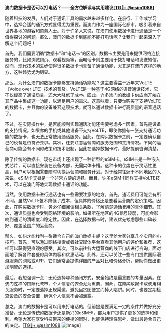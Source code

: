 **澳门数据卡是否可以打电话？——全方位解读与实用建议[[TG💪+ @esim1088](https://t.me/s/esim1088)]**

随着科技的发展，人们对于通讯工具的需求越来越多样化。在旅行、工作或学习中，选择合适的通讯方式显得尤为重要。而澳门作为一座国际化都市，吸引着来自世界各地的游客和商务人士。对于许多人来说，在澳门使用数据卡进行通话是一个值得探讨的问题。那么，澳门的数据卡到底能不能打电话呢？让我们一起来深入了解这个问题吧！

首先，我们需要明确“数据卡”和“电话卡”的区别。数据卡主要是用来提供网络连接服务的，比如浏览网页、观看视频等，而电话卡则主要用于拨打电话和发送短信。然而，现代技术的进步使得很多数据卡也具备了通话功能，尤其是在澳门这样的地方，这种趋势尤为明显。

那么，为什么澳门的数据卡能够支持通话功能呢？这主要得益于近年来VoLTE（Voice over LTE）技术的普及。VoLTE是一种基于4G网络的语音通话技术，它不仅提高了通话质量，还大大降低了成本。因此，许多澳门的数据卡供应商开始在其产品中集成这一功能，以满足用户的需求。这意味着，只要你购买了支持VoLTE的数据卡，并且你的设备兼容这项技术，就可以通过数据卡进行高质量的语音通话了。

不过，在实际操作中，是否能顺利实现通话功能还需要考虑多个因素。首先是设备的支持情况。如果你的手机或其他设备不支持VoLTE，即使你拥有一张支持通话功能的数据卡，也无法正常使用通话服务。因此，在购买数据卡之前，一定要确认自己的设备是否符合要求。其次，还要注意运营商的服务范围和支持情况。不同的运营商可能会有不同的政策和技术限制，因此在选择数据卡时，最好提前咨询清楚。

除了传统的数据卡，现在市场上还出现了一种新型的eSIM卡。eSIM卡是一种嵌入式芯片，可以直接安装在设备内部，无需实体卡槽。这种卡的优势在于灵活性更高，用户可以根据需要随时切换运营商和服务计划。对于经常往返于不同地区的人来说，eSIM卡无疑是一个非常方便的选择。而且，许多eSIM卡同样支持VoLTE技术，可以在澳门等地实现数据卡通话的功能。

当然，使用数据卡进行通话也有一些需要注意的地方。首先，通话费用可能会有所不同。虽然VoLTE技术降低了成本，但具体的价格还是要看运营商的定价策略。因此，在购买数据卡时，务必仔细阅读相关条款，了解清楚通话费用的具体细节。其次，通话质量也会受到网络环境的影响。如果所在地区的4G信号较弱，可能会影响到通话的清晰度和稳定性。因此，在选择数据卡时，建议优先考虑那些口碑较好、覆盖范围广的运营商。

那么，如何才能找到一张适合自己的澳门数据卡呢？这里给大家分享几个实用的小技巧。首先，可以通过网络搜索或者社交媒体平台查看其他用户的评价和推荐，这样可以获得更直观的感受。其次，可以前往各大运营商的线下门店进行咨询，面对面地了解各种套餐的具体内容和优惠活动。此外，还可以关注一些专门提供国际漫游服务的网站或APP，它们通常会提供详细的产品对比和价格分析，帮助你做出更加明智的选择。

最后，我想强调一点：无论选择哪种通讯方式，安全始终是最重要的考量因素。在澳门这样的国际化城市，个人信息的安全尤为重要。因此，在购买数据卡或使用相关服务时，一定要选择正规渠道，避免因贪图便宜而掉入陷阱。同时，也要定期检查设备的安全设置，确保个人信息不会被泄露。

总之，澳门的数据卡是可以用来打电话的，但前提是要满足一定的条件并做好充分准备。无论是传统的数据卡还是新兴的eSIM卡，都为用户提供了更多的选择和便利。希望大家在享受科技带来的便捷的同时，也能保持理性思考，做出最适合自己的决定。[[TG💪+ @esim1088](https://t.me/s/esim1088) ![Image](https://i.postimg.cc/4NQfJmqS/Snipaste-2025-05-13-00-14-12.png)]
